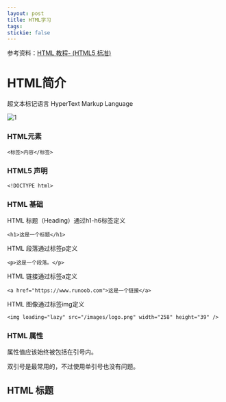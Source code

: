 ```yaml
---
layout: post
title: HTML学习
tags:
stickie: false
---
```


参考资料：[HTML 教程- (HTML5 标准)](https://www.runoob.com/html/html-tutorial.html)

# HTML简介

超文本标记语言 HyperText Markup Language

![1](https://user-images.githubusercontent.com/67897612/117124750-4c008180-adcb-11eb-8ed6-f0a18e9bf29a.jpg)

### HTML元素

    <标签>内容</标签>

### HTML5 声明

    <!DOCTYPE html>

### HTML 基础

HTML 标题（Heading）通过h1-h6标签定义
    
    <h1>这是一个标题</h1>
        
HTML 段落通过标签p定义
    
    <p>这是一个段落。</p>

HTML 链接通过标签a定义
    
    <a href="https://www.runoob.com">这是一个链接</a>
    
HTML 图像通过标签img定义

    <img loading="lazy" src="/images/logo.png" width="258" height="39" />
    
### HTML 属性

属性值应该始终被包括在引号内。

双引号是最常用的，不过使用单引号也没有问题。

## HTML 标题


